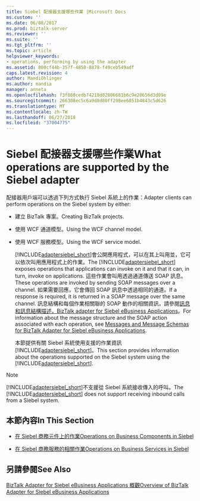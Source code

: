 ```yaml
---
title: Siebel 配接器支援哪些作業 |Microsoft Docs
ms.custom: ''
ms.date: 06/08/2017
ms.prod: biztalk-server
ms.reviewer: ''
ms.suite: ''
ms.tgt_pltfrm: ''
ms.topic: article
helpviewer_keywords:
- operations, performing by using the adapter
ms.assetid: 800cf44b-357f-4850-8878-f49ceb549adf
caps.latest.revision: 4
author: MandiOhlinger
ms.author: mandia
manager: anneta
ms.openlocfilehash: f3f080cedb74210d02806681b6c9e20656d3d09e
ms.sourcegitcommit: 266308ec5c6a9d8d80ff298ee6051b4843c5d626
ms.translationtype: MT
ms.contentlocale: zh-TW
ms.lasthandoff: 06/27/2018
ms.locfileid: "37004775"
---
```

# <a name="what-operations-are-supported-by-the-siebel-adapter"></a><span data-ttu-id="3f403-102">Siebel 配接器支援哪些作業</span><span class="sxs-lookup"><span data-stu-id="3f403-102">What operations are supported by the Siebel adapter</span></span>
<span data-ttu-id="3f403-103">配接器用戶端可以透過下列方式執行 Siebel 系統上的作業：</span><span class="sxs-lookup"><span data-stu-id="3f403-103">Adapter clients can perform operations on the Siebel system by either:</span></span>  
  
- <span data-ttu-id="3f403-104">建立 BizTalk 專案。</span><span class="sxs-lookup"><span data-stu-id="3f403-104">Creating BizTalk projects.</span></span>  
  
- <span data-ttu-id="3f403-105">使用 WCF 通道模型。</span><span class="sxs-lookup"><span data-stu-id="3f403-105">Using the WCF channel model.</span></span>  
  
- <span data-ttu-id="3f403-106">使用 WCF 服務模型。</span><span class="sxs-lookup"><span data-stu-id="3f403-106">Using the WCF service model.</span></span>  
  
  <span data-ttu-id="3f403-107">[!INCLUDE[adaptersiebel_short](../../includes/adaptersiebel-short-md.md)]會公開應用程式，可以在其上叫用並，它可以依次叫用應用程式上的作業。</span><span class="sxs-lookup"><span data-stu-id="3f403-107">The [!INCLUDE[adaptersiebel_short](../../includes/adaptersiebel-short-md.md)] exposes operations that applications can invoke on it and that it can, in turn, invoke on applications.</span></span> <span data-ttu-id="3f403-108">這些作業會叫用透過通道傳送 SOAP 訊息。</span><span class="sxs-lookup"><span data-stu-id="3f403-108">These operations are invoked by sending SOAP messages over a channel.</span></span> <span data-ttu-id="3f403-109">如果需要回應，它會傳回 SOAP 訊息中透過相同的通道。</span><span class="sxs-lookup"><span data-stu-id="3f403-109">If a response is required, it is returned in a SOAP message over the same channel.</span></span> <span data-ttu-id="3f403-110">訊息結構和每個作業相關聯的 SOAP 動作的相關資訊，請參閱[訊息和訊息結構描述，BizTalk adapter for Siebel eBusiness Applications](../../adapters-and-accelerators/adapter-siebel/messages-and-message-schemas-for-siebel-adapter-in-biztalk.md)。</span><span class="sxs-lookup"><span data-stu-id="3f403-110">For information about the message structure and the SOAP action associated with each operation, see [Messages and Message Schemas for BizTalk Adapter for Siebel eBusiness Applications](../../adapters-and-accelerators/adapter-siebel/messages-and-message-schemas-for-siebel-adapter-in-biztalk.md).</span></span>  
  
  <span data-ttu-id="3f403-111">本節提供有關 Siebel 系統使用支援的作業資訊[!INCLUDE[adaptersiebel_short](../../includes/adaptersiebel-short-md.md)]。</span><span class="sxs-lookup"><span data-stu-id="3f403-111">This section provides information about the operations supported on the Siebel system using the [!INCLUDE[adaptersiebel_short](../../includes/adaptersiebel-short-md.md)].</span></span>  
  
> [!NOTE]
>  <span data-ttu-id="3f403-112">[!INCLUDE[adaptersiebel_short](../../includes/adaptersiebel-short-md.md)]不支援從 Siebel 系統接收傳入的呼叫。</span><span class="sxs-lookup"><span data-stu-id="3f403-112">The [!INCLUDE[adaptersiebel_short](../../includes/adaptersiebel-short-md.md)] does not support receiving inbound calls from a Siebel system.</span></span>  
  
## <a name="in-this-section"></a><span data-ttu-id="3f403-113">本節內容</span><span class="sxs-lookup"><span data-stu-id="3f403-113">In This Section</span></span>  
  
-   [<span data-ttu-id="3f403-114">在 Siebel 商務元件上的作業</span><span class="sxs-lookup"><span data-stu-id="3f403-114">Operations on Business Components in Siebel</span></span>](../../adapters-and-accelerators/adapter-siebel/operations-on-business-components-in-siebel.md)  
  
-   [<span data-ttu-id="3f403-115">在 Siebel 商務服務的相關作業</span><span class="sxs-lookup"><span data-stu-id="3f403-115">Operations on Business Services in Siebel</span></span>](../../adapters-and-accelerators/adapter-siebel/operations-on-business-services-in-siebel.md)  
  
## <a name="see-also"></a><span data-ttu-id="3f403-116">另請參閱</span><span class="sxs-lookup"><span data-stu-id="3f403-116">See Also</span></span>  
 [<span data-ttu-id="3f403-117">BizTalk Adapter for Siebel eBusiness Applications 概觀</span><span class="sxs-lookup"><span data-stu-id="3f403-117">Overview of BizTalk Adapter for Siebel eBusiness Applications</span></span>](../../adapters-and-accelerators/adapter-siebel/overview-of-biztalk-adapter-for-siebel-ebusiness-applications.md)